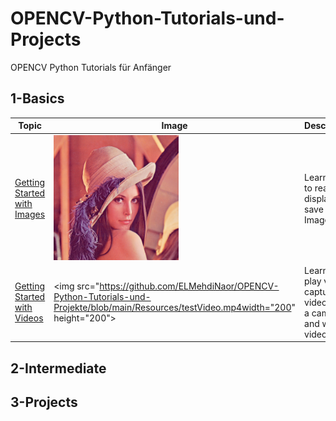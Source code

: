 # OPENCV-Python-Tutorials-und-Projects
OPENCV Python Tutorials für Anfänger

## 1-Basics 
|  Topic        |  Image        |  Description      | 
|  ------------ | ------------  | ------------      |
|[Getting Started with Images](https://github.com/ELMehdiNaor/OPENCV-Python-Tutorials-und-Projekte/blob/main/Basics/Read_Display_Write_Image.py)|<img src="https://github.com/ELMehdiNaor/OPENCV-Python-Tutorials-und-Projekte/blob/main/Resources/lena.png" width="200" height="200">|Learn how to read, display and save an Image|
|[Getting Started with Videos]()|<img src="https://github.com/ELMehdiNaor/OPENCV-Python-Tutorials-und-Projekte/blob/main/Resources/testVideo.mp4width="200" height="200">|Learn to play videos, capture videos from a camera, and write videos|

 
## 2-Intermediate 

## 3-Projects 
